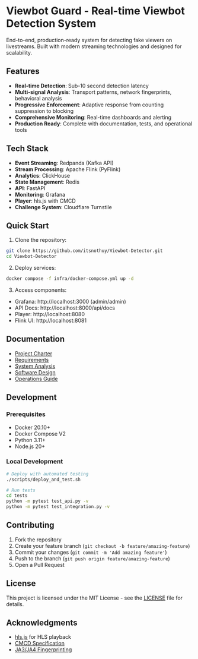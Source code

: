 # Viewbot Guard - Real-time Viewbot Detection System

End-to-end, production-ready system for detecting fake viewers on livestreams. Built with modern streaming technologies and designed for scalability.

## Features

- **Real-time Detection**: Sub-10 second detection latency
- **Multi-signal Analysis**: Transport patterns, network fingerprints, behavioral analysis
- **Progressive Enforcement**: Adaptive response from counting suppression to blocking
- **Comprehensive Monitoring**: Real-time dashboards and alerting
- **Production Ready**: Complete with documentation, tests, and operational tools

## Tech Stack

- **Event Streaming**: Redpanda (Kafka API)
- **Stream Processing**: Apache Flink (PyFlink)
- **Analytics**: ClickHouse
- **State Management**: Redis
- **API**: FastAPI
- **Monitoring**: Grafana
- **Player**: hls.js with CMCD
- **Challenge System**: Cloudflare Turnstile

## Quick Start

1. Clone the repository:
```bash
git clone https://github.com/itsnothuy/Viewbot-Detector.git
cd Viewbot-Detector
```

2. Deploy services:
```bash
docker compose -f infra/docker-compose.yml up -d
```

3. Access components:
- Grafana: http://localhost:3000 (admin/admin)
- API Docs: http://localhost:8000/api/docs
- Player: http://localhost:8080
- Flink UI: http://localhost:8081

## Documentation

- [Project Charter](docs/PROJECT_CHARTER.md)
- [Requirements](docs/requirements.md)
- [System Analysis](docs/system_analysis.md)
- [Software Design](docs/software_design.md)
- [Operations Guide](docs/operations_guide.md)

## Development

### Prerequisites
- Docker 20.10+
- Docker Compose V2
- Python 3.11+
- Node.js 20+

### Local Development
```bash
# Deploy with automated testing
./scripts/deploy_and_test.sh

# Run tests
cd tests
python -m pytest test_api.py -v
python -m pytest test_integration.py -v
```

## Contributing

1. Fork the repository
2. Create your feature branch (`git checkout -b feature/amazing-feature`)
3. Commit your changes (`git commit -m 'Add amazing feature'`)
4. Push to the branch (`git push origin feature/amazing-feature`)
5. Open a Pull Request

## License

This project is licensed under the MIT License - see the [LICENSE](LICENSE) file for details.

## Acknowledgments

- [hls.js](https://github.com/video-dev/hls.js/) for HLS playback
- [CMCD Specification](https://cdn.cta.tech/cta/media/media/resources/standards/pdfs/cta-5004-final.pdf)
- [JA3/JA4 Fingerprinting](https://github.com/FoxIO-LLC/ja4)



